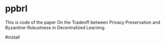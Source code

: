 # ppbrl
This is code of the paper On the Tradeoff between Privacy Preservation and Byzantine-Robustness in Decentralized Learning.

#install
